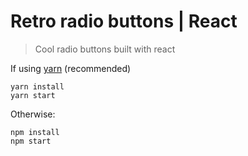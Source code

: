 # Retro radio buttons | React

> Cool radio buttons built with react

If using [yarn](https://yarnpkg.com) (recommended)

```
yarn install
yarn start
```

Otherwise:

```
npm install
npm start
```
